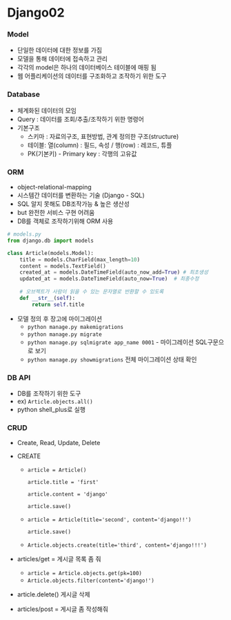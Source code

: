 # Django02

### Model

- 단일한 데이터에 대한 정보를 가짐
- 모델을 통해 데이터에 접속하고 관리
- 각각의 model은 하나의 데이터베이스 테이블에 매핑 됨
- 웹 어플리케이션의 데이터를 구조화하고 조작하기 위한 도구

### Database

- 체계화된 데이터의 모임
- Query : 데이터를 조회/추출/조작하기 위한 명령어 
- 기본구조
  - 스키마 : 자료의구조, 표현방법, 관계 정의한 구조(structure)
  - 테이블: 열(column) : 필드, 속성 / 행(row) : 레코드, 튜플
  - PK(기본키) - Primary key : 각행의 고유값

### ORM

- object-relational-mapping
- 시스템간 데이터를 변환하는 기술 (Django - SQL)
- SQL 알지 못해도 DB조작가능 & 높은 생산성
- but 완전한 서비스 구현 어려움
- DB를 객체로 조작하기위해 ORM 사용

```python
# models.py
from django.db import models

class Article(models.Model):
    title = models.CharField(max_length=10)
    content = models.TextField()
    created_at = models.DateTimeField(auto_now_add=True) # 최초생성
    updated_at = models.DateTimeField(auto_now=True)  # 최종수정
    
    # 오브젝트가 사람이 읽을 수 있는 문자열로 반환할 수 있도록
    def __str__(self):
        return self.title
```

- 모델 정의 후 장고에 마이그레이션
  - `python manage.py makemigrations`
  - `python manage.py migrate`
  - `python manage.py sqlmigrate app_name 0001` - 마이그레이션 SQL구문으로 보기
  - `python manage.py showmigrations` 전체 마이그레이션 상태 확인

### DB API

- DB를 조작하기 위한 도구 
- ex) `Article.objects.all()`
- python shell_plus로 실행

### CRUD

- Create, Read, Update, Delete

- CREATE

  - `article = Article()`

    `article.title = 'first'`

    `article.content = 'django'`

    `article.save()`
    
  - `article = Article(title='second', content='django!!')`
    
    `article.save()`
  
  - `Article.objects.create(title='third', content='django!!!')`
  

- articles/get = 게시글 목록 좀 줘
  - `article = Article.objects.get(pk=100)`
  - `Article.objects.filter(content='django!')`
- article.delete() 게시글 삭제

- articles/post = 게시글 좀 작성해줘